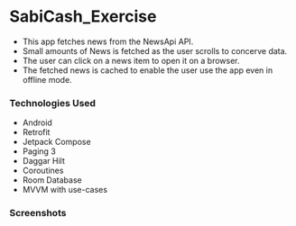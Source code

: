 # SabiCash_Exercise

* This app fetches news from the NewsApi API. 
* Small amounts of News is fetched as the user scrolls to concerve data.
* The user can click on a news item to open it on a browser.
* The fetched news is cached to enable the user use the app even in offline mode.

### Technologies Used
* Android
* Retrofit
* Jetpack Compose
* Paging 3
* Daggar Hilt
* Coroutines
* Room Database
* MVVM with use-cases

### Screenshots
